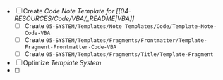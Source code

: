 - [ ] Create *Code Note Template for [[04-RESOURCES/Code/VBA/_README|VBA]]*
	- [ ] Create `05-SYSTEM/Templates/Note Templates/Code/Template-Note-Code-VBA`
	- [ ] Create `05-SYSTEM/Templates/Fragments/Frontmatter/Template-Fragment-Frontmatter-Code-VBA`
	- [ ] Create `05-SYSTEM/Templates/Fragments/Title/Template-Fragment`
- [ ] Optimize *Template System*
- [ ] 
